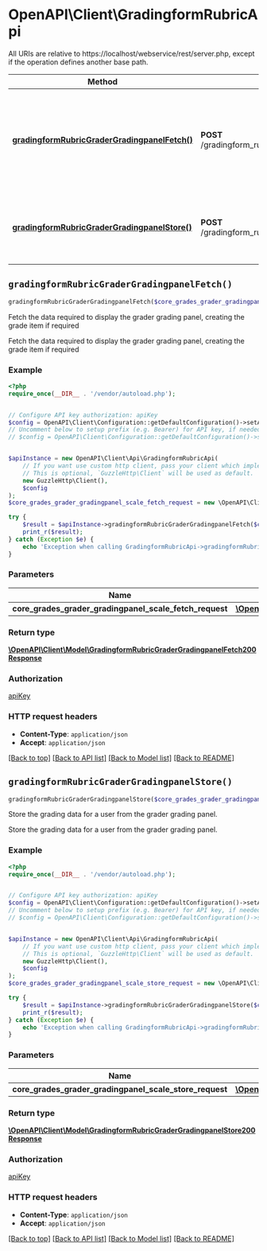 # OpenAPI\Client\GradingformRubricApi

All URIs are relative to https://localhost/webservice/rest/server.php, except if the operation defines another base path.

| Method | HTTP request | Description |
| ------------- | ------------- | ------------- |
| [**gradingformRubricGraderGradingpanelFetch()**](GradingformRubricApi.md#gradingformRubricGraderGradingpanelFetch) | **POST** /gradingform_rubric_grader_gradingpanel_fetch | Fetch the data required to display the grader grading panel, creating the grade item if required |
| [**gradingformRubricGraderGradingpanelStore()**](GradingformRubricApi.md#gradingformRubricGraderGradingpanelStore) | **POST** /gradingform_rubric_grader_gradingpanel_store | Store the grading data for a user from the grader grading panel. |


## `gradingformRubricGraderGradingpanelFetch()`

```php
gradingformRubricGraderGradingpanelFetch($core_grades_grader_gradingpanel_scale_fetch_request): \OpenAPI\Client\Model\GradingformRubricGraderGradingpanelFetch200Response
```

Fetch the data required to display the grader grading panel, creating the grade item if required

Fetch the data required to display the grader grading panel, creating the grade item if required

### Example

```php
<?php
require_once(__DIR__ . '/vendor/autoload.php');


// Configure API key authorization: apiKey
$config = OpenAPI\Client\Configuration::getDefaultConfiguration()->setApiKey('Authorization', 'YOUR_API_KEY');
// Uncomment below to setup prefix (e.g. Bearer) for API key, if needed
// $config = OpenAPI\Client\Configuration::getDefaultConfiguration()->setApiKeyPrefix('Authorization', 'Bearer');


$apiInstance = new OpenAPI\Client\Api\GradingformRubricApi(
    // If you want use custom http client, pass your client which implements `GuzzleHttp\ClientInterface`.
    // This is optional, `GuzzleHttp\Client` will be used as default.
    new GuzzleHttp\Client(),
    $config
);
$core_grades_grader_gradingpanel_scale_fetch_request = new \OpenAPI\Client\Model\CoreGradesGraderGradingpanelScaleFetchRequest(); // \OpenAPI\Client\Model\CoreGradesGraderGradingpanelScaleFetchRequest

try {
    $result = $apiInstance->gradingformRubricGraderGradingpanelFetch($core_grades_grader_gradingpanel_scale_fetch_request);
    print_r($result);
} catch (Exception $e) {
    echo 'Exception when calling GradingformRubricApi->gradingformRubricGraderGradingpanelFetch: ', $e->getMessage(), PHP_EOL;
}
```

### Parameters

| Name | Type | Description  | Notes |
| ------------- | ------------- | ------------- | ------------- |
| **core_grades_grader_gradingpanel_scale_fetch_request** | [**\OpenAPI\Client\Model\CoreGradesGraderGradingpanelScaleFetchRequest**](../Model/CoreGradesGraderGradingpanelScaleFetchRequest.md)|  | |

### Return type

[**\OpenAPI\Client\Model\GradingformRubricGraderGradingpanelFetch200Response**](../Model/GradingformRubricGraderGradingpanelFetch200Response.md)

### Authorization

[apiKey](../../README.md#apiKey)

### HTTP request headers

- **Content-Type**: `application/json`
- **Accept**: `application/json`

[[Back to top]](#) [[Back to API list]](../../README.md#endpoints)
[[Back to Model list]](../../README.md#models)
[[Back to README]](../../README.md)

## `gradingformRubricGraderGradingpanelStore()`

```php
gradingformRubricGraderGradingpanelStore($core_grades_grader_gradingpanel_scale_store_request): \OpenAPI\Client\Model\GradingformRubricGraderGradingpanelStore200Response
```

Store the grading data for a user from the grader grading panel.

Store the grading data for a user from the grader grading panel.

### Example

```php
<?php
require_once(__DIR__ . '/vendor/autoload.php');


// Configure API key authorization: apiKey
$config = OpenAPI\Client\Configuration::getDefaultConfiguration()->setApiKey('Authorization', 'YOUR_API_KEY');
// Uncomment below to setup prefix (e.g. Bearer) for API key, if needed
// $config = OpenAPI\Client\Configuration::getDefaultConfiguration()->setApiKeyPrefix('Authorization', 'Bearer');


$apiInstance = new OpenAPI\Client\Api\GradingformRubricApi(
    // If you want use custom http client, pass your client which implements `GuzzleHttp\ClientInterface`.
    // This is optional, `GuzzleHttp\Client` will be used as default.
    new GuzzleHttp\Client(),
    $config
);
$core_grades_grader_gradingpanel_scale_store_request = new \OpenAPI\Client\Model\CoreGradesGraderGradingpanelScaleStoreRequest(); // \OpenAPI\Client\Model\CoreGradesGraderGradingpanelScaleStoreRequest

try {
    $result = $apiInstance->gradingformRubricGraderGradingpanelStore($core_grades_grader_gradingpanel_scale_store_request);
    print_r($result);
} catch (Exception $e) {
    echo 'Exception when calling GradingformRubricApi->gradingformRubricGraderGradingpanelStore: ', $e->getMessage(), PHP_EOL;
}
```

### Parameters

| Name | Type | Description  | Notes |
| ------------- | ------------- | ------------- | ------------- |
| **core_grades_grader_gradingpanel_scale_store_request** | [**\OpenAPI\Client\Model\CoreGradesGraderGradingpanelScaleStoreRequest**](../Model/CoreGradesGraderGradingpanelScaleStoreRequest.md)|  | |

### Return type

[**\OpenAPI\Client\Model\GradingformRubricGraderGradingpanelStore200Response**](../Model/GradingformRubricGraderGradingpanelStore200Response.md)

### Authorization

[apiKey](../../README.md#apiKey)

### HTTP request headers

- **Content-Type**: `application/json`
- **Accept**: `application/json`

[[Back to top]](#) [[Back to API list]](../../README.md#endpoints)
[[Back to Model list]](../../README.md#models)
[[Back to README]](../../README.md)
